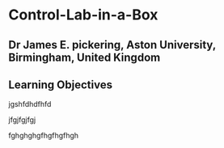 # Control-Lab-in-a-Box
## Dr James E. pickering, Aston University, Birmingham, United Kingdom


## Learning Objectives 

jgshfdhdfhfd




jfgjfgjfgj


fghghghgfhgfhgfhgh
